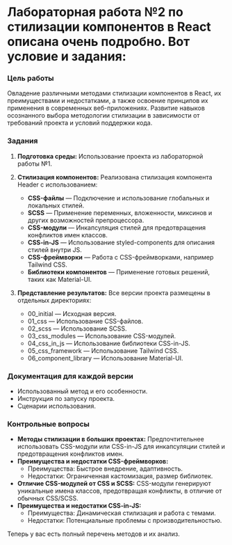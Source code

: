 # Лабораторная работа №2 по стилизации компонентов в React описана очень подробно. Вот условие и задания:

### Цель работы
Овладение различными методами стилизации компонентов в React, их преимуществами и недостатками, а также освоение принципов их применения в современных веб-приложениях. Развитие навыков осознанного выбора методологии стилизации в зависимости от требований проекта и условий поддержки кода.

### Задания
1. **Подготовка среды:** Использование проекта из лабораторной работы №1.
2. **Стилизация компонентов:** Реализована стилизация компонента Header с использованием:
   - **CSS-файлы** — Подключение и использование глобальных и локальных стилей.
   - **SCSS** — Применение переменных, вложенности, миксинов и других возможностей препроцессора.
   - **CSS-модули** — Инкапсуляция стилей для предотвращения конфликтов имен классов.
   - **CSS-in-JS** — Использование styled-components для описания стилей внутри JS.
   - **CSS-фреймворки** — Работа с CSS-фреймворками, например Tailwind CSS.
   - **Библиотеки компонентов** — Применение готовых решений, таких как Material-UI.

3. **Представление результатов:** Все версии проекта размещены в отдельных директориях:
   - 00_initial — Исходная версия.
   - 01_css — Использование CSS-файлов.
   - 02_scss — Использование SCSS.
   - 03_css_modules — Использование CSS-модулей.
   - 04_css_in_js — Использование библиотеки CSS-in-JS.
   - 05_css_framework — Использование Tailwind CSS.
   - 06_component_library — Использование Material-UI.

### Документация для каждой версии
- Использованный метод и его особенности.
- Инструкция по запуску проекта.
- Сценарии использования.

### Контрольные вопросы
- **Методы стилизации в больших проектах:** Предпочтительнее использовать CSS-модули или CSS-in-JS для инкапсуляции стилей и предотвращения конфликтов имен.
- **Преимущества и недостатки CSS-фреймворков:** 
  - Преимущества: Быстрое внедрение, адаптивность.
  - Недостатки: Ограниченная кастомизация, размер библиотек.
- **Отличие CSS-модулей от CSS и SCSS:** CSS-модули генерируют уникальные имена классов, предотвращая конфликты, в отличие от обычных CSS/SCSS.
- **Преимущества и недостатки CSS-in-JS:** 
  - Преимущества: Динамическая стилизация и работа с темами.
  - Недостатки: Потенциальные проблемы с производительностью.

Теперь у вас есть полный перечень методов и их анализ.
